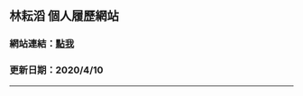 ## 林耘滔 個人履歷網站
### 網站連結：[點我](https://yuntaolin.github.io/resume/dist/#/)
### 更新日期：2020/4/10
---------------------------------------------------

